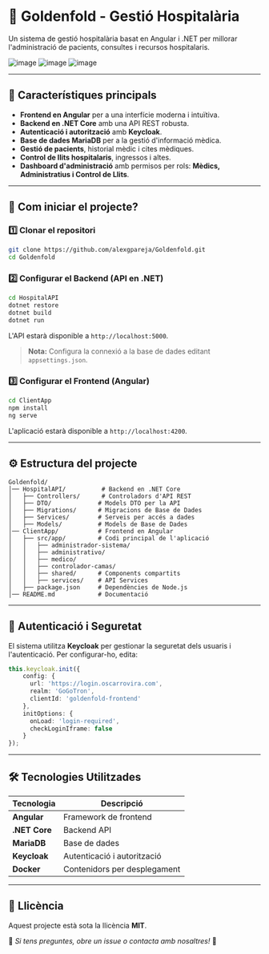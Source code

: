 # 🏥 Goldenfold - Gestió Hospitalària
Un sistema de gestió hospitalària basat en Angular i .NET per millorar l'administració de pacients, consultes i recursos hospitalaris.

![image](https://github.com/user-attachments/assets/95cb86ac-d0d7-4aec-998f-3e8000ab796c)
![image](https://github.com/user-attachments/assets/b0325172-6370-4ce3-97bf-47b8b5b9a073)
![image](https://github.com/user-attachments/assets/90ab947c-b869-44ba-aefe-5772e68e2502)


---

## 📌 Característiques principals

- **Frontend en Angular** per a una interfície moderna i intuïtiva.
- **Backend en .NET Core** amb una API REST robusta.
- **Autenticació i autorització** amb **Keycloak**.
- **Base de dades MariaDB** per a la gestió d'informació mèdica.
- **Gestió de pacients**, historial mèdic i cites mèdiques.
- **Control de llits hospitalaris**, ingressos i altes.
- **Dashboard d'administració** amb permisos per rols: **Mèdics, Administratius i Control de Llits**.

---

## 🚀 Com iniciar el projecte?

### 1️⃣ Clonar el repositori
```sh
git clone https://github.com/alexgpareja/Goldenfold.git
cd Goldenfold
```

### 2️⃣ Configurar el Backend (API en .NET)
```sh
cd HospitalAPI
dotnet restore
dotnet build
dotnet run
```
L'API estarà disponible a `http://localhost:5000`.

> **Nota:** Configura la connexió a la base de dades editant `appsettings.json`.

### 3️⃣ Configurar el Frontend (Angular)
```sh
cd ClientApp
npm install
ng serve
```
L'aplicació estarà disponible a `http://localhost:4200`.

---

## ⚙️ Estructura del projecte

```
Goldenfold/
│── HospitalAPI/          # Backend en .NET Core
│   ├── Controllers/      # Controladors d'API REST
│   ├── DTO/             # Models DTO per la API
│   ├── Migrations/      # Migracions de Base de Dades
│   ├── Services/        # Serveis per accés a dades
│   ├── Models/          # Models de Base de Dades
│── ClientApp/           # Frontend en Angular
│   ├── src/app/         # Codi principal de l'aplicació
│   │   ├── administrador-sistema/
│   │   ├── administrativo/
│   │   ├── medico/
│   │   ├── controlador-camas/
│   │   ├── shared/      # Components compartits
│   │   ├── services/    # API Services
│   ├── package.json     # Dependències de Node.js
│── README.md            # Documentació
```

---

## 🔐 Autenticació i Seguretat
El sistema utilitza **Keycloak** per gestionar la seguretat dels usuaris i l'autenticació. Per configurar-ho, edita:

```ts
this.keycloak.init({
    config: {
      url: 'https://login.oscarrovira.com',
      realm: 'GoGoTron',
      clientId: 'goldenfold-frontend'
    },
    initOptions: {
      onLoad: 'login-required',
      checkLoginIframe: false
    }
});
```

---

## 🛠 Tecnologies Utilitzades

| Tecnologia         | Descripció |
|-------------------|------------|
| **Angular**       | Framework de frontend |
| **.NET Core**     | Backend API |
| **MariaDB**       | Base de dades |
| **Keycloak**      | Autenticació i autorització |
| **Docker**        | Contenidors per desplegament |

---

## 📄 Llicència
Aquest projecte està sota la llicència **MIT**.

📌 *Si tens preguntes, obre un issue o contacta amb nosaltres!* 🚀

